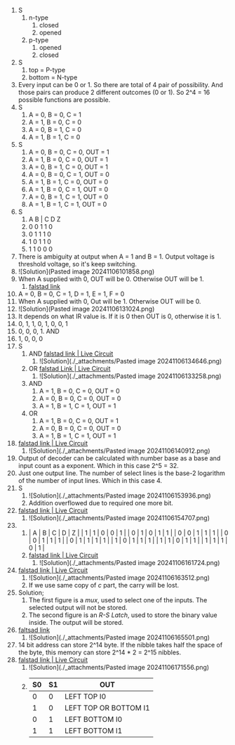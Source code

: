 1. S
	1. n-type
		1. closed
		2. opened
	1. p-type
		1. opened
		2. closed
2. S
	1. top = P-type
	2. bottom = N-type
3. Every input can be 0 or 1. So there are total of 4 pair of possibility. And those pairs can produce 2 different outcomes (0 or 1). So 2^4 = 16 possible functions are possible.
4. S
	1. A = 0, B = 0, C = 1
	2. A = 1, B = 0, C = 0
	3. A = 0, B = 1, C = 0
	4. A = 1, B = 1, C = 0
5. S
	1. A = 0, B = 0, C = 0, OUT = 1
	2. A = 1, B = 0, C = 0, OUT = 1
	3. A = 0, B = 1, C = 0, OUT = 1
	4. A = 0, B = 0, C = 1, OUT = 0
	5. A = 1, B = 1, C = 0, OUT = 0
	6. A = 1, B = 0, C = 1, OUT = 0
	7. A = 0, B = 1, C = 1, OUT = 0
	8. A = 1, B = 1, C = 1, OUT = 0
6. S
	1. A B | C D Z
	2. 0 0   1 1 0
	3. 0 1   1 1 0
	4. 1 0   1 1 0
	5. 1 1   0 0 0
7. There is ambiguity at output when A = 1 and B = 1. Output voltage is threshold voltage, so it's keep switching.
8. ![Solution](Pasted image 20241106101858.png)
9. When A supplied with 0, OUT will be 0. Otherwise OUT will be 1.
	1. [falstad link](https://www.falstad.com/circuit/circuitjs.html?ctz=CQAgjCAMB0l3BWcMBMcUHYMGZIA4UA2ATmIxAUgoqoQFMBaMMAKAHcQAWTvL4wiil6d+UdoOGiEQkNjycQKcZzACRa1SDx4qkZZu1UwkFAsNiOx01p3JrhBAL0AzCbPkhC1uQoTZw0EgwJuJeCtiEvGGK2hae1kK8YGhUiXHJcDFJKbKRYq7GGCjuChlUPhT+YIFQsEqWOZyZZRTciiwAsuA5CG1g2BgCvQqpgaHWTVTRw3HSkkMyhE3trnOey9FLtMXVQXXjvm2b1noc0214Um1KAObxCg4C0UW67RyXQxeiFada3x6FYoVJQFEwPRzdTKPQQBPYhBqZGYtLayFh3ZFFSFUHBOOLceZcTTqMQAGUJalEmGKxNezgAhgAbADOdGov1wCjS0TSvxaaTAnASsT0ACVwILObEwH4BDyoFxaPLdGMgA)
10. A = 0, B = 0, C = 1, D = 1, E = 1, F = 0
11. When A supplied with 0, Out will be 1. Otherwise OUT will be 0.
12. ![Solution](Pasted image 20241106131024.png)
13. It depends on what IR value is. If it is 0 then OUT is 0, otherwise it is 1.
14. 0, 1, 1, 0, 1, 0, 0, 1
15. 0, 0, 0, 1. AND
16. 1, 0, 0, 0
17. S
	1. AND [falstad link | Live Circuit](https://www.falstad.com/circuit/circuitjs.html?ctz=CQAgjCAMB0l3BWcMBMcUHYMGZIA4UA2ATmIxAUgoqoQFMBaMMAKAHcLCrcAWTqnjzwgU7fiEHDCPAUKhihVMFwl5aKyArXjp6qpo4Y0FQSCMDp8jjO4oJcEITzCD9qk6kzHzq2eMIMQj93I3kAc2CzSD5zEDV9ETFY3kcvFNddEBTMsGI7VwQVFMKlDTEcvNSlQPkAJSrwU0zLBK8kBJgELVKBbWVfRXAg2P7RQ2N+kbL6+Ma+WZaoe2oO6C6OWbAa2fSk4xSd6IGHbDsbEAZT46pLu2cbq7G47VvnnrqQYlMwUy++RYEtCW+jWYj+4Bq4N2HChR0OfFcySckWhKORsR4V00ABlxJIssj8UoQAAzACGABsAM50FYsXGDEoE4RM4nk6m09r0hoeZneFzgUmUml08bcZFgODCbDI1yS-B8+XCFCFXxKxVS1T6Fgk5AKlVBSU+A0UbDgNZQWCiXXqwZG4SMuxgC0wSCier2kReT1bIKtIGrdbIY2hT0ylxiMMS-AOlosCKenjEQ0xkwIxIAWWD0olKCu4aWKFBusy+IxcgQTpdVp1DSZsSZlfN7RrJa8vNivKbzpbbtrTOU7m9KgQZp7lr7uqmVE2I7H1cnbyGVHBg9NzYnoiAA)
		1. ![Solution](./_attachments/Pasted image 20241106134646.png)
	2. OR [falstad Link | Live Circuit](https://www.falstad.com/circuit/circuitjs.html?ctz=CQAgDOB0YzCsICMZICYaoOyYMxgByoBsAnCZiHBAlZQKYC0iiAUAGYgAsiRIqcvIgL7C4OJJAQowqdlyKcQOfIqG9lisRKnRZHTgsqJUINUZNbEkqDJYB3LjyUr5ijeHuPecY6-MeAJVNhVE4IMxJeCAgwynB4lDhPMywTMxwifA8HM05I4N4w6OTRVCyzAWKc0SJw0RITMBLvBpB8HAtWpuqWtOEzboLKVrze7K58uBH8gc92zpN5oaaOTDg0zEWO003KEysdWw4pjb7BXfXtGz0ubaJd0Z2LfetpWQdUkV5P+8bPH4ed12g243xCu34UU8oOcbku7kGOHhLiRJkwmXGqJA6KylWxGMGeJxwzRBM8J3xuNav3Ga1O2MuKiyIKcPhMMKZ4w5nCydLaPI8AHM2nd8FklrgonwWMKzJlysJJfFZMLHvKJrwlRB3kM8SRfHimgAZPgQkKhL4JEBsACGABsAM50OLGpTIxSoC0I+K2x3OqQsE0wtl8C0h6LW+1Ol2efUWWogON+QZJvW+WYcJMGRTkQqGSyvXRyJMRdG6l6HHW5ygJ6sKKqJst6ss84pBaucAXVrER2JSBKSFgAWUb3gTyAuCe1g+Fdd21b52pYQA)
		1. ![Solution](./_attachments/Pasted image 20241106133258.png)
	3. AND
		1. A = 1, B = 0, C = 0, OUT = 0
		2. A = 0, B = 0, C = 0, OUT = 0
		3. A = 1, B = 1, C = 1, OUT = 1
	4. OR
		1. A = 1, B = 0, C = 0, OUT = 1
		2. A = 0, B = 0, C = 0, OUT = 0
		3. A = 1, B = 1, C = 1, OUT = 1
18. [falstad link | Live Circuit](https://www.falstad.com/circuit/circuitjs.html?ctz=CQAgjCAMB0l3BWcMBMcUHYMGZIA4UA2ATmIxAUgoqoQFMBaMMAKDEpEJQBYQ08QeQr35QQ2agjYcuvbIQFC5CsRNrSqsiikXDtAqmoobOPTnl28FB8WKntNZvNhSC9z14bsmtpV0pA-VW8HU15mFQCImyMpAEkKbnDiVy0wFLEYJHjEkXwwvnyqLOMEhCS+My0UM2LobJYyiuwEVLMWzyh60tzxFS15GxKc8t4EMDaxiczukYrRgoW6hqarCwLrGZXejEgrM13eZZ6FvDBCArOL47neIN8Mm8be5jx98LA3reNQtOxpqL-TqxFgAd16NSmrkhUDBEPy3DwVFEkDhSQE6VcC0xsPBCw6IHR4lauN6g0JSL6BjhAy+41c2C+qLx82mRPppK0rQEiNoOlJC0F0yWNKqGFcRMI4oFFU2vPM1JZvEOFGmKuZvSuhMRgnOnKcLgpVA8+t4bwEHPNpsCGAuRLI1zhCyC8qCGrScAt0zAnutzBJRP9nlFHxU8uiMo+dO9nyOIfAKGIdp1EyTpPDQIKYEz7rM2f5HPzitV0LMHMZcbx0wrJd6Go5Qtc6qdAJ1HObVf8be9vvrMejrh9RRbg5cXsHsfTlOzbOn52L4fnRsCjzRlJdlJNGvlJvlm23lLllO5U75PMp5IPhjDlJRaJTGSJBO3OoJ7OmL-H2oEUuD4Ml0pElqn66smAgOumOoQYG7B-t+CZpjBJKogAMvBOIwjixQgAAZgAhgANgAznQ1CocuoguMiRRiPhxGkUg5EcjC3BwJURy0YRJFkSwAAegh4OQaAXMQrGFMQhJ8EcAA0kCyXxAk-oJgTcBAJBUCI4SyfJ-EWBACD-IE2BjMZkm1NJYA6QJhgYBAxDYBI2AYLwmlQNprC6QQ4BgLZRlIMwzlmVplmorpGASaQ5D2YO8BBeA7kKRYFzOOB2ASW8ECuXJlkedZ4D-CJDn5ekcU5RZLBAA)
	1. ![Solution](./_attachments/Pasted image 20241106140912.png)
19. Output of decoder can be calculated with number base as a base and input count as a exponent. Which in this case 2^5 = 32.
20. Just one output line. The number of select lines is the base-2 logarithm of the number of input lines. Which in this case 4.
21. S
	1. ![Solution](./_attachments/Pasted image 20241106153936.png)
	2. Addition overflowed due to required one more bit.
22. [falstad link | Live Circuit](https://www.falstad.com/circuit/circuitjs.html?ctz=CQAgjCAMB0l3BWcMBMcUHYMGZIA4UA2ATmIxAUgoqoQFMBaMMAKDEpEJQBYQ08QeQr35QQ2agjYcuvbIQFC5CsRNrSqsiikXDtAqmoobOPTnl28FB8WKkBJCt15hiKUy7diYSB05H4HnyBVD7GjgjOfGZaKGah0L4sEVHYCO5aae4JSSnKApkqOeH+FGAZZgjl3oklkbz1QY3Ffo3WQe0tyaUYkFZmvbxdAO6lcQ3V41Aso42i3HhUopAzIM4Cru6Nm9OzqelrC+IHK3v5a4viRauZeBPu2He7pVXu62XZN5U6F7Q-py8oq9SgCtIQMG8juDPmdzAIFpoLM9GoMPiBUQDgVNgY8hqscU9gc18dVGsCMasEXDfvpnlT0vDLvIDJSmSoqctKUcdu8snSjnz3sCAULqu9odMADKHDZeXCebJiABmAEMADYAZzo1BW0o5gT5y2V6q1OpY0qxZm4cGiQ2Nmu1SBW7HceGIhDW2HcYEgVq9YgaxlGbo91qoIeCLOD7sjgj0nODemZcd43DAHoBSjW6cEMbTGdWEfeWfemb0xb0DOeRb0Ec6hZj7Sz9YAssg-d7IAhQ-6lokWEA)
	1. ![Solution](./_attachments/Pasted image 20241106154707.png)
23.
	1. | A | B | C | D | Z |
	     | 1 | 1 | 0 | 0 | 1 |
	     | 0 | 1 | 0 | 1 | 1 |
	     | 0 | 0 | 1 | 1 | 1 |
	     | 0 | 0 | 1 | 1 | 1 |
	     | 0 | 1 | 1 | 1 | 1 |
	     | 1 | 0 | 1 | 1 | 1 |
	     | 1 | 1 | 0 | 1 | 1 |
	     | 1 | 1 | 1 | 0 | 1 |
	2. [falstad link | Live Circuit](https://www.falstad.com/circuit/circuitjs.html?ctz=CQAgjCAMB0l3BWcMBMcUHYMGZIA4UA2ATmIxAUgoqoQFMBaMMAKDEpEJQBYQUeQeQr368qYimw5de2QnkHCQcheKiT2VGRTApFvBLvUSEUrQMIJC+zlePrTmzgLxhrQ3q+traZ572JCKg8QQKofSQBJCm5eMGI9bXi9cOgkU2iEWOUERIFsXPUYdJZM7NyFbQqitKiY3nlKizxVKFqM+pAMPAaBboliuqzPOH9BUdSSsoCUJpnWwdMAd07kkG5A8ASoFhXtFDthvjtIXbGeWlm+bnCz-fwdPTRVO-y5dc3sd9O9gRvabL-HYrI4FPSGPRg4FjbA9ChXWFiV68bh4cSbVG3X4ozYQj7eM5HarEq4-MZE8rZMnabQbazaakWG6PTjMxkNDDgq6ETnQ7Q9BRHAV8lzYLkKPBi6FC0Z4tFYzr9fFdOFko4JBR00KkwnZYjlIz6pHY0LbdXbNXZA7WI5Ay0o2WU42dRqdI72zgtTrCj2kcHZH2Eq5kG1XSUpIMSqXVHkRkHc3kkl7xwVXaqI6UI+TwhQXaVGZ4sqFqoxQvFakt6LV44QKuWyoy1-N6I0s+XQrUa5VKsla2kYtEdgfo6zFs5aqET77jzZrKcEgAynWt60HK-CIAAZgBDAA2AGc6NRTkvqnnuEo8xudwej0gTyzC7Fcw8qBAb4fjywl1q51K1m+W57p+95SC2GA2tszDZggFpdNQyw2KIoQQZ0ZIhCoKE2kEOwALLgG4gpQSg0ZwSgaRnCEeIhhQqHoUoljWDRsFxjYXhYZwr4ztYYD4JqmxdpWBGQAYhpUpGBHvNUNEeswhTmqxRzMCJLLKc6Sl8cqvFeqcThJLowRKMwaD2CUKxakqfYCLJvG9HEtk7NMkn0gIzDfG0Zk5s5qxgNOKwhGEHEMpRRkGUFbISRm6bZr62TaK2pyZMGqHxXRHmSCC2TaXMyA6aUPmFPphSTJIQA)
		1. ![Solution](./_attachments/Pasted image 20241106161724.png)
24. [falstad link | Live Circuit](https://www.falstad.com/circuit/circuitjs.html?ctz=CQAgjCAMB0l3BWcMBMcUHYMGZIA4UA2ATmIxAUgoqoQFMBaMMAKABkQUUAWEQ3rr254oogGYBDADYBnOtUgsAkpx58BasISo7oSBCzCVOGFOG0mzKPCKpn9LAO6reWuwkLmdTzja8hsNH9FDkCqNwCg4VEISVl5JEUAWUtfEUwzMNEUPRYAD3AECDAgsAxilGw+Tl4JaHyQbkhirUaUFuJqtQAjeoL28nbObCq1AV4AQQbsZk4IQMGhGpAAIQaPQYgEPFGltTWC7hw5xrxOseWplIRrNIpbrLtc5wRuVwsEDE8IxWdhcI+JWChmMNxEETBdzs1AMHH+6lOVGi4RAcTkCmUFC+CM+3wsugcHFxOOxyPE0nRiR88Ii8P4UBBVGwN0a9O4bPp0IcRiZLMIY3p-N40NomOsIjeImZZklohgDhU4vUvLM-B0UD0FB80r4+Du2ls2pZ8KV8N+rKE9NeluFIPsbwoFkIHkd6vsWpSzs8HiohFMruyzwoDvZvGtwdtf0FanDQoZLwdcfDxPNKBdBv1etT6b1ac8suz+eipuRPlNeDsfjVDI45bserN4FRFISNc4LtlZSLtnJ8QxBWwhAg3CB2AwnRHSE8agAxvUgA)
	1. ![Solution](./_attachments/Pasted image 20241106163512.png)
	2. If we use same copy of *c* part, the carry will be lost.
25. Solution;
	1. The first figure is a *mux*, used to select one of the inputs. The selected output will not be stored.
	2. The second figure is an *R-S Latch*, used to store the binary value inside. The output will be stored.
26. [faltsad link](https://www.falstad.com/circuit/circuitjs.html?ctz=CQAgjCAMB0l3BWcMBMcUHYMGZIA4UA2ATmIxAUgoqoQFMBaMMAKABkRtC8QU8eUKACy9+UcCABmAQwA2AZzrVI7EELCFOaUT2zaqEGQqVIVYShTApOkEYXw2RVa7RbnrGbmr0hifby5q1AgsAO4gnrq2EV5CcFAsALK+-kI+xEIiaYEo0CHhXAJihZx4TmFqGlpU6prYZQkAkpWa2ZbWbVQwSPntavElcV0VgwNe9eXhtaVZVZ0szfY80xja0115FG4I1ghWLSBLB87BFdNt0wiZCQWxYzx7LmdCD-sljzcUfhT+q7T+KnCf0cMSikwiayqkWOFWBmR40Phn2BOwRaxeCXM-we-gQ31R4kCIWal2uBKuTigm16SI+5P2gMODlwImBLKaBz0tDe+ipPQWBz4r2sQvE3S2UyqopKorMFgJhDiX2siq6vFO4TxKqV0NVyK8esRis+7zeBuEJvNIgVFsZpNmmkICE0dqqTs0CudCSAA)
	1. ![Solution](./_attachments/Pasted image 20241106165501.png)
27. 14 bit address can store 2^14 byte. If the nibble takes half the space of the byte, this memory can store 2^14 * 2 = 2^15 nibbles.
28. [falstad link | Live Circuit](https://www.falstad.com/circuit/circuitjs.html?ctz=CQAgjCAMB0l3BWcMBMcUHYMGZIA4UA2ATmIxAUgoqoQFMBaMMAKDDwBYQPCvsEUFQlX6CqrAO7deIbJ25hCs+ZBZSefAcs1iWAGW2yt2QniNioIAGYBDADYBnOtVUGOiwybNyuVKrcdnJFcFJQQOPlMKCMt-eycXfUMEMEEvClTY63igqDVpLhS0+SK89RlwrncwmNV2KorMhGEMi0khES0MNG4OM1UpZtpM7qo+vxYAWRA8PDG+kGJMiP6QFGgENnlR3rMMeRXLdrwPQ9n5-vyBM0Pq3bKKFDNhG48Xh7v3u8OQ74X0n6WAIJYJJfaFGLgkCEFC+IE5RJAA)
	1. ![Solution](./_attachments/Pasted image 20241106171556.png)
	2. | S0 | S1 | OUT |
	   | -  | -  | -  |
	   | 0  | 0  | LEFT TOP I0 |
	   | 1  | 0  | LEFT TOP OR BOTTOM I1 |
	   | 0  | 1  | LEFT BOTTOM I0 |
	   | 1  | 1  | LEFT BOTTOM I1 |